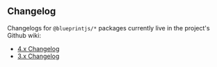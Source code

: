 Changelog
---------

Changelogs for `@blueprintjs/*` packages currently live in the project's Github wiki:

- [4.x Changelog](https://github.com/palantir/blueprint/wiki/4.x-Changelog)
- [3.x Changelog](https://github.com/palantir/blueprint/wiki/3.x-Changelog)
